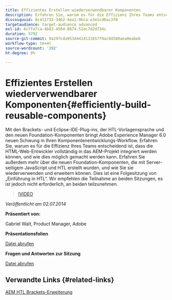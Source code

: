 ```yaml
---
title: Effizientes Erstellen wiederverwendbarer Komponenten
description: Erfahren Sie, warum es für die Effizienz Ihres Teams entscheidend ist, dass die HTML-Web-Entwickler vollständig in das AEM-Projekt integriert werden können, und wie dies möglich gemacht werden kann. Erfahren Sie außerdem mehr über die neuen Foundation-Komponenten, die mit Server-seitigem JavaScript und HTL erstellt wurden, und wie Sie sie wiederverwenden und erweitern können.
discoiquuid: 8c411732-3462-4ea1-9bca-e3e1cd6ac3f0
targetaudience: target-audience advanced
exl-id: 6cffa7ca-4b83-4564-8674-51ec7d2d734c
duration: 5792
source-git-commit: 9a297cda953d4414131657f9ac84580aea0eabeb
workflow-type: tm+mt
source-wordcount: '192'
ht-degree: 0%

---
```


# Effizientes Erstellen wiederverwendbarer Komponenten{#efficiently-build-reusable-components}

Mit den Brackets- und Eclipse-IDE-Plug-ins, der HTL-Vorlagensprache und den neuen Foundation-Komponenten bringt Adobe Experience Manager 6.0 neuen Schwung in Ihren Komponentenentwicklungs-Workflow. Erfahren Sie, warum es für die Effizienz Ihres Teams entscheidend ist, dass die HTML-Web-Entwickler vollständig in das AEM-Projekt integriert werden können, und wie dies möglich gemacht werden kann. Erfahren Sie außerdem mehr über die neuen Foundation-Komponenten, die mit Server-seitigem JavaScript und HTL erstellt wurden, und wie Sie sie wiederverwenden und erweitern können. Dies ist eine Folgesitzung von „Einführung in HTL“. Wir empfehlen die Teilnahme an beiden Sitzungen, es ist jedoch nicht erforderlich, an beiden teilzunehmen.

>[!VIDEO](https://video.tv.adobe.com/v/19503/?quality=9)

*Veröffentlicht am 02.07.2014*

**Präsentiert von:**

Gabriel Walt, Product Manager, Adobe

**Präsentationsfolien**

[Datei abrufen](assets/efficiently-build-reusable-components.pdf)

**Fragen und Antworten zur Sitzung**

[Datei abrufen](assets/efficiently-build-reusable-components-q-a.pdf)

## Verwandte Links {#related-links}

[AEM HTL Brackets-Erweiterung](https://github.com/Adobe-Marketing-Cloud/aem-brackets-extension#AEM6#BeautifulMarkup)

<!--
[Get back to the Overview](https://helpx.adobe.com/de/experience-manager/kt/eseminars/gems/aem-index.html)
-->
